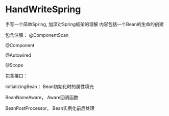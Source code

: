 # HandWriteSpring
手写一个简单Spring, 加深对Spring框架的理解
内容包括一个Bean的生命的创建

包含注解：
@ComponentScan

@Component

@Autowired

@Scope

包含接口：

InitializingBean： Bean初始化时的属性填充

BeanNameAware， Aware回调函数

BeanPostProcessor， Bean实例化前后处理
